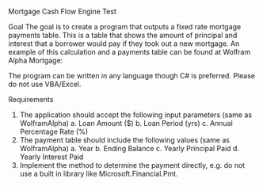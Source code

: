 Mortgage Cash Flow Engine Test

Goal
The goal is to create a program that outputs a fixed rate mortgage payments table. This is a table that shows the amount of principal and interest
that a borrower would pay if they took out a new mortgage. An example of this calculation and a payments table can be found at Wolfram Alpha
Mortgage:

The program can be written in any language though C# is preferred. Please do not use VBA/Excel.

Requirements
1. The application should accept the following input parameters (same as WolframAlpha)
 a. Loan Amount ($)
 b. Loan Period (yrs)
 c. Annual Percentage Rate (%)
2. The payment table should include the following values (same as WolframAlpha)
 a. Year
 b. Ending Balance
 c. Yearly Principal Paid
 d. Yearly Interest Paid
3. Implement the method to determine the payment directly, e.g. do not use a built in library like Microsoft.Financial.Pmt.
